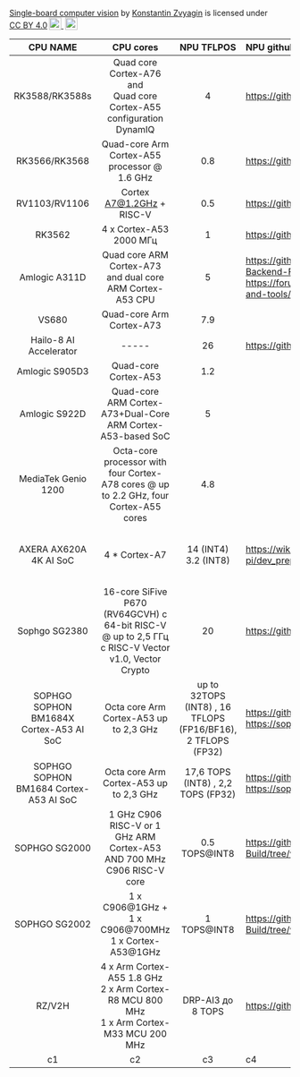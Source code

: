 <p xmlns:cc="http://creativecommons.org/ns#" xmlns:dct="http://purl.org/dc/terms/"><a property="dct:title" rel="cc:attributionURL" href="https://github.com/kzvyagin/SBCV"> Single-board computer vision</a> by <a rel="cc:attributionURL dct:creator" property="cc:attributionName" href="https://github.com/kzvyagin">Konstantin Zvyagin</a> is licensed under <a href="http://creativecommons.org/licenses/by/4.0/?ref=chooser-v1" target="_blank" rel="license noopener noreferrer" style="display:inline-block;">CC BY 4.0<img style="height:22px!important;margin-left:3px;vertical-align:text-bottom;" src="https://mirrors.creativecommons.org/presskit/icons/cc.svg?ref=chooser-v1"> <img style="height:22px!important;margin-left:3px;vertical-align:text-bottom;" src="https://mirrors.creativecommons.org/presskit/icons/by.svg?ref=chooser-v1"></a></p>




| CPU NAME  | CPU cores | NPU TFLPOS | NPU github / SDK | Boards / Articles    |
| :--:      |   :--:    |    :--:  |  :--------  | :-------- |
| RK3588/RK3588s    |  Quad core Cortex-A76 <br>and<br> Quad core Cortex-A55 configuration DynamIQ |      4     |   https://github.com/rockchip-linux/rknpu2          | OrangePI 5   |
| RK3566/RK3568 |      Quad-core Arm Cortex-A55 processor @ 1.6 GHz     | 0.8        |   https://github.com/rockchip-linux/rknpu2          |       |
| RV1103/RV1106 |      Cortex A7@1.2GHz + RISC-V     |    0.5     |    https://github.com/rockchip-linux/rknpu2               |       |
| RK3562 |      4 x Cortex-A53 2000 МГц     |       1  |       https://github.com/rockchip-linux/rknpu2            |       |
| Amlogic A311D  |      Quad core ARM Cortex-A73 and dual core ARM Cortex-A53 CPU      |    5     |     https://github.com/opencv/opencv/wiki/TIM-VX-Backend-For-Running-OpenCV-On-NPU   <br> https://forum.khadas.com/t/npu-documentation-and-tools/5214      | Khadas vim3(https://www.khadas.com/vim3) <br> Banana Pi BPI-M2S SoC Amlogic A311D и S922X     |
| VS680 |    Quad-core Arm Cortex-A73       | 7.9       |             |       |
| Hailo-8 AI Accelerator |  -----         | 26       |     https://github.com/hailo-ai        | EAI-Hailo-8 AI Acceleration Module  PCIE Expansion        |
| Amlogic S905D3 |      Quad-core Cortex-A53      | 1.2        |             | Khadas VIM3L     |
| Amlogic S922D |          Quad-core ARM Cortex-A73+Dual-Core ARM Cortex-A53-based SoC   | 5       |             | Khadas      |
| MediaTek Genio 1200 |     Octa-core processor with four Cortex-A78 cores @ up to 2.2 GHz, four Cortex-A55 cores      | 4.8       |             |       |
| AXERA AX620A 4K AI SoC  |      4 * Cortex-A7     | 14 (INT4) <br> 3.2 (INT8)       |       https://wiki.sipeed.com/hardware/en/maixIII/ax-pi/dev_prepare.html      | MAIX-III AXera-Pi <br> Sipeed M3AXPI <br> https://cnx-software.ru/2022/11/09/axera-ax620a-4k-ai-soc-obespechivaet-do-144-tops-dlya-prilozhenij-kompyuternogo-zreniya/     |
| Sophgo SG2380 |     16-core SiFive P670 (RV64GCVH) с 64-bit RISC-V @ up to 2,5 ГГц с RISC-V Vector v1.0, Vector Crypto      | 20       |       https://github.com/sophgo      | https://cnx-software.ru/2023/10/22/sophgo-sg2380-16-yadernyj-proczessor-sifive-p670-risc-v-s-taktovoj-chastotoj-25-ggcz-i-ai-uskoritelem-20-tops/     |
| SOPHGO SOPHON BM1684X Cortex-A53 AI SoC  |    Octa core Arm Cortex-A53  up to  2,3 GHz       | up to  32TOPS (INT8) , 16 TFLOPS (FP16/BF16), 2 TFLOPS (FP32)       | https://github.com/sophgo <br> https://sophon.ai/product/introduce/bm1684x.html          | [Firefly Core-1684XJD4](https://aliexpress.ru/item/1005005955504919.html?sku_id=12000035015414681&spm=a2g2w.productlist.search_results.4.31536071YU6y4O)    https://cnx-software.ru/2023/04/02/kompyuter-sophon-bm1684-bm1684x-edge-ai-obespechivaet-do-32-tops-dekodiruet-do-32-video-full-hd-odnovremenno/  |
| SOPHGO SOPHON BM1684 Cortex-A53 AI SoC  |    Octa core Arm Cortex-A53  up to  2,3 GHz       |  17,6 TOPS (INT8) , 2,2 TOPS (FP32)        |  https://github.com/sophgo <br>  https://sophon.ai/product/introduce/bm1684.html          |  [Core-1684JD4 BM1684 firefly](https://aliexpress.ru/item/1005004821362248.html?sku_id=12000030614939176&spm=a2g2w.productlist.search_results.0.5be53318HGl7zh)   <br> [EVM1684 development board ](https://aliexpress.ru/item/1005004827576682.html?sku_id=12000030636750157&spm=a2g2w.productlist.search_results.4.5be53318HGl7zh)   |
| SOPHGO SG2000  |     1 GHz C906 RISC-V or 1 GHz ARM Cortex-A53 AND 700 MHz C906 RISC-V core       | 0.5 TOPS@INT8       |     https://github.com/sipeed/LicheeRV-Nano-Build/tree/v4.1.0-licheervnano     | https://habr.com/ru/companies/ru_mts/articles/793880/ <br> https://milkv.io/chips/sg2000   <br> https://liliputing.com/sophgo-sg2000-and-sg2002-chips-combine-risc-v-arm-mcu-and-npu-cores-for-small-cheap-ai-boards/      |
| SOPHGO SG2002 |    1 x C906@1GHz + 1 x C906@700MHz <br> 1 x Cortex-A53@1GHz       |  1 TOPS@INT8       |   https://github.com/sipeed/LicheeRV-Nano-Build/tree/v4.1.0-licheervnano          | https://habr.com/ru/companies/ru_mts/articles/793880/ <br> https://milkv.io/chips/sg2002   <br> https://liliputing.com/sophgo-sg2000-and-sg2002-chips-combine-risc-v-arm-mcu-and-npu-cores-for-small-cheap-ai-boards/        |
| RZ/V2H |    4 x Arm Cortex-A55  1.8 GHz <br> 2 x Arm Cortex-R8 MCU 800 MHz <br> 1 x Arm Cortex-M33 MCU 200 MHz <br>       |  DRP-AI3 до 8 TOPS       |   https://github.com/renesas-rz/rzv_ai_sdk          | https://cnx-software.ru/2024/03/07/kaki-pi-eto-renesas-rz-v2h-ai-sbc-v-stile-raspberry-pi-s-chetyrmya-razemami-dlya-kamer-i-interfejsom-pcie-3-0/      |
| c1 |    c2       | c3       |   c4          | c5      |




